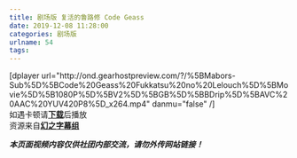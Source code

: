 ```yaml
---
title: 剧场版 复活的鲁路修 Code Geass
date: 2019-12-08 11:28:00
categories: 剧场版
urlname: 54
tags:
---
```

<!--markdown-->[dplayer url="http://ond.gearhostpreview.com/?/%5BMabors-Sub%5D%5BCode%20Geass%20Fukkatsu%20no%20Lelouch%5D%5BMovie%5D%5B1080P%5D%5BV2%5D%5BGB%5D%5BBDrip%5D%5BAVC%20AAC%20YUV420P8%5D_x264.mp4" danmu="false" /]
<br>
如遇卡顿请<a href="http://ond.gearhostpreview.com/?/%5BMabors-Sub%5D%5BCode%20Geass%20Fukkatsu%20no%20Lelouch%5D%5BMovie%5D%5B1080P%5D%5BV2%5D%5BGB%5D%5BBDrip%5D%5BAVC%20AAC%20YUV420P8%5D_x264.mp4" target="_blank"><strong>下载</strong></a>后播放
<br>
资源来自<a href="https://www.mabors.com/" target="_blank"><strong>幻之字幕组</strong></a>
<br>

***本页面视频内容仅供社团内部交流，请勿外传网站链接！***